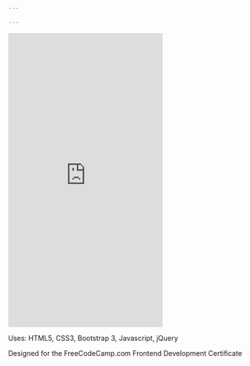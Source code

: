 ```yaml
---

---
```


<iframe width="315" height="600" src="https://cog2010.github.io/TicTacToe/" frameborder="0" allowfullscreen=""></iframe>
<p>Uses: HTML5, CSS3, Bootstrap 3, Javascript, jQuery</p>

<p>Designed for the FreeCodeCamp.com Frontend Development Certificate</p>
